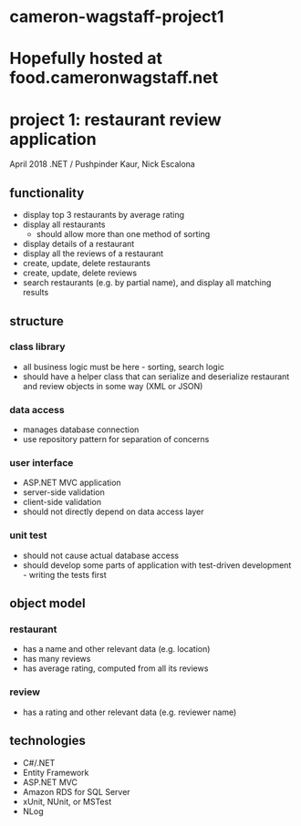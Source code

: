 # cameron-wagstaff-project1
# Hopefully hosted at food.cameronwagstaff.net
# project 1: restaurant review application
April 2018 .NET / Pushpinder Kaur, Nick Escalona

## functionality
* display top 3 restaurants by average rating
* display all restaurants
  * should allow more than one method of sorting
* display details of a restaurant
* display all the reviews of a restaurant
* create, update, delete restaurants
* create, update, delete reviews
* search restaurants (e.g. by partial name), and display all matching results

## structure
### class library
* all business logic must be here - sorting, search logic
* should have a helper class that can serialize and deserialize restaurant and review objects in some way (XML or JSON)

### data access
* manages database connection
* use repository pattern for separation of concerns

### user interface
* ASP.NET MVC application
* server-side validation
* client-side validation
* should not directly depend on data access layer

### unit test
* should not cause actual database access
* should develop some parts of application with test-driven development - writing the tests first

## object model
### restaurant
* has a name and other relevant data (e.g. location)
* has many reviews
* has average rating, computed from all its reviews

### review
* has a rating and other relevant data (e.g. reviewer name)

## technologies
* C#/.NET
* Entity Framework
* ASP.NET MVC
* Amazon RDS for SQL Server
* xUnit, NUnit, or MSTest
* NLog